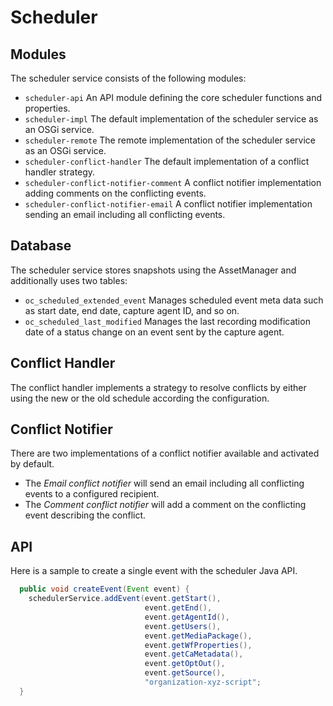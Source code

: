 Scheduler
=========

Modules
-------

The scheduler service consists of the following modules:

- `scheduler-api`
An API module defining the core scheduler functions and properties.
- `scheduler-impl`
The default implementation of the scheduler service as an OSGi service.
- `scheduler-remote`
The remote implementation of the scheduler service as an OSGi service.
- `scheduler-conflict-handler`
The default implementation of a conflict handler strategy.
- `scheduler-conflict-notifier-comment`
A conflict notifier implementation adding comments on the conflicting events.
- `scheduler-conflict-notifier-email`
A conflict notifier implementation sending an email including all conflicting events.


Database
--------

The scheduler service stores snapshots using the AssetManager and additionally uses two tables:

- `oc_scheduled_extended_event`
  Manages scheduled event meta data such as start date, end date, capture agent ID, and so on.
- `oc_scheduled_last_modified`
  Manages the last recording modification date of a status change on an event sent by the capture agent.

Conflict Handler
----------------

The conflict handler implements a strategy to resolve conflicts by either using the new or the old schedule according the
configuration.


Conflict Notifier
-----------------

There are two implementations of a conflict notifier available and activated by default.

- The *Email conflict notifier* will send an email including all conflicting events to a configured recipient.
- The *Comment conflict notifier* will add a comment on the conflicting event describing the conflict.


API
---

Here is a sample to create a single event with the scheduler Java API.

```java
  public void createEvent(Event event) {
    schedulerService.addEvent(event.getStart(),
                              event.getEnd(),
                              event.getAgentId(),
                              event.getUsers(),
                              event.getMediaPackage(),
                              event.getWfProperties(),
                              event.getCaMetadata(),
                              event.getOptOut(),
                              event.getSource(),
                              "organization-xyz-script";
  }
```